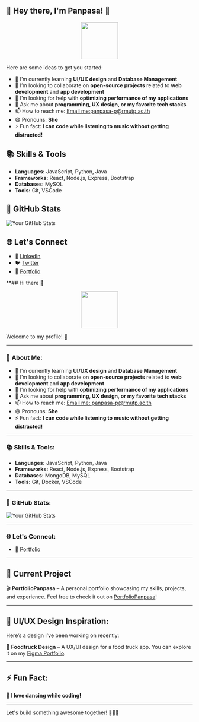 ## 🎉 **Hey there, I'm Panpasa! 👋**

<div id="header" align="center">
  <img src="https://media.giphy.com/media/M9gbBd9nbDrOTu1Mqx/giphy.gif" width="100"/>
</div>

Here are some ideas to get you started:
- 🌱 I’m currently learning **UI/UX design** and **Database Management**
- 👯 I’m looking to collaborate on **open-source projects** related to **web development** and **app development**
- 🤔 I’m looking for help with **optimizing performance of my applications**
- 💬 Ask me about **programming, UX design, or my favorite tech stacks**
- 📫 How to reach me: [Email me:panpasa-p@rmutp.ac.th](mailto:panpasa2xo3@gmail.com)
- 😄 Pronouns: **She** 
- ⚡ Fun fact: **I can code while listening to music without getting distracted!**
  
## 📚 Skills & Tools

- **Languages:** JavaScript, Python, Java
- **Frameworks:** React, Node.js, Express, Bootstrap
- **Databases:** MySQL
- **Tools:** Git,  VSCode

## 🚀 GitHub Stats

![Your GitHub Stats](https://github-readme-stats.vercel.app/api?username=Panpasa2xo3&show_icons=true&theme=radical)

## 🌐 Let's Connect

- 💬 [LinkedIn](https://www.linkedin.com/in/panpasa2xo3)
- 🐦 [Twitter](https://twitter.com/Panpasa2xo3)
- 📑 [Portfolio](https://www.yourportfolio.com)

**## Hi there 👋

<div id="header" align="center">
  <img src="https://media.giphy.com/media/M9gbBd9nbDrOTu1Mqx/giphy.gif" width="100"/>
</div>

Welcome to my profile! 🚀

---

### 📌 **About Me:**
- 🌱 I’m currently learning **UI/UX design** and **Database Management**
- 👯 I’m looking to collaborate on **open-source projects** related to **web development** and **app development**
- 🤔 I’m looking for help with **optimizing performance of my applications**
- 💬 Ask me about **programming, UX design, or my favorite tech stacks**
- 📫 How to reach me: [Email me: panpasa-p@rmutp.ac.th](mailto:panpasa2xo3@gmail.com)
- 😄 Pronouns: **She**
- ⚡ Fun fact: **I can code while listening to music without getting distracted!**

---

### 📚 **Skills & Tools:**

- **Languages:** JavaScript, Python, Java
- **Frameworks:** React, Node.js, Express, Bootstrap
- **Databases:** MongoDB, MySQL
- **Tools:** Git, Docker, VSCode

---

### 🚀 **GitHub Stats:**

![Your GitHub Stats](https://github-readme-stats.vercel.app/api?username=Panpasa2xo3&show_icons=true&theme=radical)

---

### 🌐 **Let's Connect:**
- 📑 [Portfolio](https://portfolio-panpasa-roan.vercel.app/)

---

## 🌟 **Current Project** 

🎬 **PortfolioPanpasa** – A personal portfolio showcasing my skills, projects, and experience. Feel free to check it out on [PortfolioPanpasa](https://portfolio-panpasa-roan.vercel.app/)!


---

## 🎨 **UI/UX Design Inspiration:**

Here’s a design I’ve been working on recently:

🍔 **Foodtruck Design** – A UX/UI design for a food truck app. You can explore it on my [Figma Portfolio](https://www.figma.com/design/wmXOnI18QYGgZg9Bq4hCbs/Foodtruck?node-id=74-383&t=wU0rLEVq72QpHuLa-1).


---

## ⚡ **Fun Fact:**

💃 **I love dancing while coding!**

---

Let's build something awesome together! 👩‍💻💥
